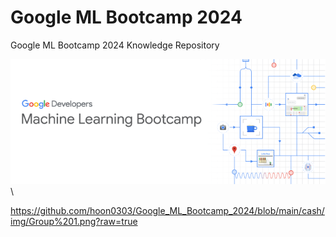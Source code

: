 # Google ML Bootcamp 2024
Google ML Bootcamp 2024 Knowledge Repository

![google bootcamp 2024](https://github.com/hoon0303/Google_ML_Bootcamp_2024/blob/main/cash/img/Group%201.png)\

https://github.com/hoon0303/Google_ML_Bootcamp_2024/blob/main/cash/img/Group%201.png?raw=true